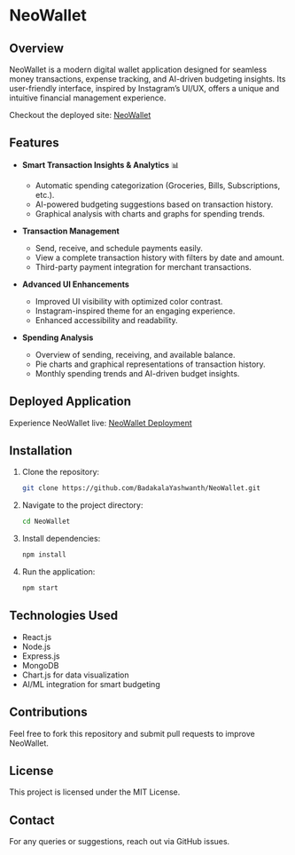 # NeoWallet

## Overview
NeoWallet is a modern digital wallet application designed for seamless money transactions, expense tracking, and AI-driven budgeting insights. Its user-friendly interface, inspired by Instagram’s UI/UX, offers a unique and intuitive financial management experience.

Checkout the deployed site: [NeoWallet](https://p-928053.lovable.app/)

## Features
- **Smart Transaction Insights & Analytics** 📊
  - Automatic spending categorization (Groceries, Bills, Subscriptions, etc.).
  - AI-powered budgeting suggestions based on transaction history.
  - Graphical analysis with charts and graphs for spending trends.

- **Transaction Management**
  - Send, receive, and schedule payments easily.
  - View a complete transaction history with filters by date and amount.
  - Third-party payment integration for merchant transactions.

- **Advanced UI Enhancements**
  - Improved UI visibility with optimized color contrast.
  - Instagram-inspired theme for an engaging experience.
  - Enhanced accessibility and readability.

- **Spending Analysis**
  - Overview of sending, receiving, and available balance.
  - Pie charts and graphical representations of transaction history.
  - Monthly spending trends and AI-driven budget insights.

## Deployed Application
Experience NeoWallet live: [NeoWallet Deployment](https://p-928053.lovable.app/)

## Installation
1. Clone the repository:
   ```bash
   git clone https://github.com/BadakalaYashwanth/NeoWallet.git
   ```
2. Navigate to the project directory:
   ```bash
   cd NeoWallet
   ```
3. Install dependencies:
   ```bash
   npm install
   ```
4. Run the application:
   ```bash
   npm start
   ```

## Technologies Used
- React.js
- Node.js
- Express.js
- MongoDB
- Chart.js for data visualization
- AI/ML integration for smart budgeting

## Contributions
Feel free to fork this repository and submit pull requests to improve NeoWallet.

## License
This project is licensed under the MIT License.

## Contact
For any queries or suggestions, reach out via GitHub issues.
